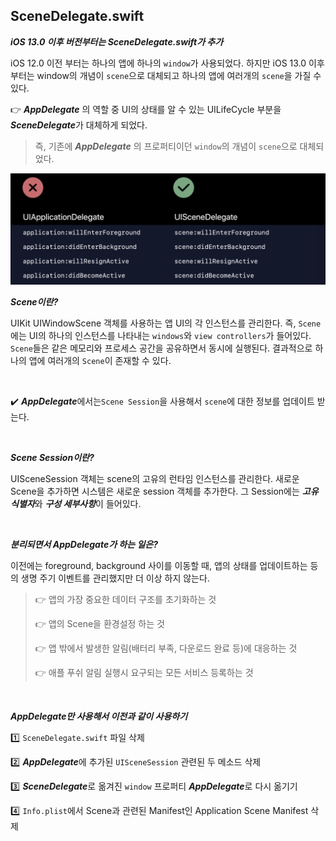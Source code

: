 ## SceneDelegate.swift 

***iOS 13.0 이후 버전부터는 SceneDelegate.swift가 추가***

 iOS 12.0 이전 부터는 하나의 앱에 하나의 `window`가 사용되었다. 하지만 iOS 13.0 이후부터는 window의 개념이 `scene`으로 대체되고 하나의 앱에 여러개의 `scene`을 가질 수 있다.

👉 ***AppDelegate*** 의 역할 중 UI의 상태를 알 수 있는 UILifeCycle 부분을 ***SceneDelegate***가 대체하게 되었다.

> 즉, 기존에 ***AppDelegate*** 의 프로퍼티이던 `window`의 개념이 `scene`으로 대체되었다.

<img src="../images/scenedelgate.png">

<br>

***Scene이란?***

 UIKit UIWindowScene 객체를 사용하는 앱 UI의 각 인스턴스를 관리한다. 즉, `Scene`에는 UI의 하나의 인스턴스를 나타내는 `windows`와 `view controllers`가 들어있다. `Scene`들은 같은 메모리와 프로세스 공간을 공유하면서 동시에 실행된다. 결과적으로 하나의 앱에 여러개의 `Scene`이 존재할 수 있다.

<br>

✔️ ***AppDelegate***에서는`Scene Session`을 사용해서 `scene`에 대한 정보를 업데이트 받는다.

<br>

***Scene Session이란?***

 UISceneSession 객체는 scene의 고유의 런타임 인스턴스를 관리한다. 새로운 Scene을 추가하면 시스템은 새로운 session 객체를 추가한다. 그 Session에는 ***고유 식별자***와 ***구성 세부사항***이 들어있다.

<br>

***분리되면서 AppDelegate가 하는 일은?***

 이전에는 foreground, background 사이를 이동할 때, 앱의 상태를 업데이트하는 등의 생명 주기 이벤트를 관리했지만 더 이상 하지 않는다.

> 👉 앱의 가장 중요한 데이터 구조를 초기화하는 것
>
> 👉 앱의 Scene을 환경설정 하는 것
>
> 👉 앱 밖에서 발생한 알림(배터리 부족, 다운로드 완료 등)에 대응하는 것
>
> 👉 애플 푸쉬 알림 실행시 요구되는 모든 서비스 등록하는 것

<br>

***AppDelegate만 사용해서 이전과 같이 사용하기***

1️⃣ `SceneDelegate.swift` 파일 삭제

2️⃣ ***AppDelegate***에 추가된 `UISceneSession` 관련된 두 메소드 삭제

3️⃣ ***SceneDelegate***로 옮겨진 `window` 프로퍼티 ***AppDelegate***로 다시 옮기기

4️⃣ `Info.plist`에서 Scene과 관련된 Manifest인 Application Scene Manifest 삭제